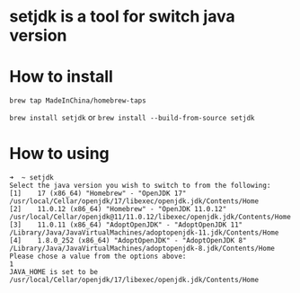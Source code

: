 # setjdk is a tool for switch java version

# How to install

`brew tap MadeInChina/homebrew-taps`

`brew install setjdk` or `brew install --build-from-source setjdk`

# How to using

```shell
➜  ~ setjdk
Select the java version you wish to switch to from the following:
[1]    17 (x86_64) "Homebrew" - "OpenJDK 17" /usr/local/Cellar/openjdk/17/libexec/openjdk.jdk/Contents/Home
[2]    11.0.12 (x86_64) "Homebrew" - "OpenJDK 11.0.12" /usr/local/Cellar/openjdk@11/11.0.12/libexec/openjdk.jdk/Contents/Home
[3]    11.0.11 (x86_64) "AdoptOpenJDK" - "AdoptOpenJDK 11" /Library/Java/JavaVirtualMachines/adoptopenjdk-11.jdk/Contents/Home
[4]    1.8.0_252 (x86_64) "AdoptOpenJDK" - "AdoptOpenJDK 8" /Library/Java/JavaVirtualMachines/adoptopenjdk-8.jdk/Contents/Home
Please chose a value from the options above:
1
JAVA_HOME is set to be /usr/local/Cellar/openjdk/17/libexec/openjdk.jdk/Contents/Home
```
